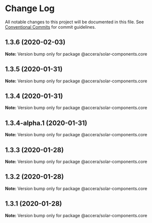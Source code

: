 # Change Log

All notable changes to this project will be documented in this file.
See [Conventional Commits](https://conventionalcommits.org) for commit guidelines.

## 1.3.6 (2020-02-03)

**Note:** Version bump only for package @accera/solar-components.core





## 1.3.5 (2020-01-31)

**Note:** Version bump only for package @accera/solar-components.core





## 1.3.4 (2020-01-31)

**Note:** Version bump only for package @accera/solar-components.core





## 1.3.4-alpha.1 (2020-01-31)

**Note:** Version bump only for package @accera/solar-components.core





## 1.3.3 (2020-01-28)

**Note:** Version bump only for package @accera/solar-components.core





## 1.3.2 (2020-01-28)

**Note:** Version bump only for package @accera/solar-components.core





## 1.3.1 (2020-01-28)

**Note:** Version bump only for package @accera/solar-components.core
